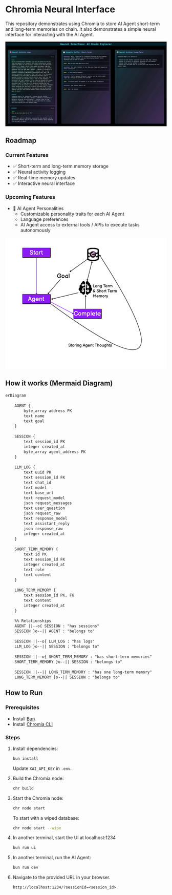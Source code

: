# Chromia Neural Interface

This repository demonstrates using Chromia to store AI Agent short-term and long-term memories on chain. It also demonstrates a simple neural interface for interacting with the AI Agent.

![](ui.jpeg)


## Roadmap

### Current Features
- ✅ Short-term and long-term memory storage
- ✅ Neural activity logging
- ✅ Real-time memory updates
- ✅ Interactive neural interface

### Upcoming Features
- 🧠 AI Agent Personalities
  - Customizable personality traits for each AI Agent
  - Language preferences
  - AI Agent access to external tools / APIs to execute tasks autonomously 


![](demo.png)

## How it works (Mermaid Diagram)

```mermaid
erDiagram

    AGENT {
        byte_array address PK
        text name
        text goal
    }

    SESSION {
        text session_id PK
        integer created_at
        byte_array agent_address FK
    }

    LLM_LOG {
        text uuid PK
        text session_id FK
        text chat_id
        text model
        text base_url
        text request_model
        json request_messages
        text user_question
        json request_raw
        text response_model
        text assistant_reply
        json response_raw
        integer created_at
    }

    SHORT_TERM_MEMORY {
        text id PK
        text session_id FK
        integer created_at
        text role
        text content
    }

    LONG_TERM_MEMORY {
        text session_id PK, FK
        text content
        integer created_at
    }

    %% Relationships
    AGENT ||--o{ SESSION : "has sessions"
    SESSION }o--|| AGENT : "belongs to"

    SESSION ||--o{ LLM_LOG : "has logs"
    LLM_LOG }o--|| SESSION : "belongs to"

    SESSION ||--o{ SHORT_TERM_MEMORY : "has short-term memories"
    SHORT_TERM_MEMORY }o--|| SESSION : "belongs to"

    SESSION ||--|| LONG_TERM_MEMORY : "has one long-term memory"
    LONG_TERM_MEMORY }o--|| SESSION : "belongs to"
```

## How to Run

### Prerequisites
- Install [Bun](https://bun.sh/)
- Install [Chromia CLI](https://docs.chromia.com/intro/installation/cli-installation)

### Steps
1. Install dependencies:
   ```sh
   bun install
   ```
   Update `XAI_API_KEY` in `.env`.

2. Build the Chromia node:
   ```sh
   chr build
   ```

3. Start the Chromia node:
   ```sh
   chr node start
   ```
   To start with a wiped database:
   ```sh
   chr node start --wipe
   ```

4. In another terminal, start the UI at localhost:1234
    ```sh
    bun run ui
    ```

5. In another terminal, run the AI Agent:
   ```sh
   bun run dev
   ```

6. Navigate to the provided URL in your browser.
    ```
    http://localhost:1234/?sessionId=<session_id>
    ```

